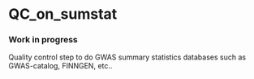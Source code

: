 # QC_on_sumstat

### Work in progress

Quality control step to do GWAS summary statistics databases such as GWAS-catalog, FINNGEN, etc..
